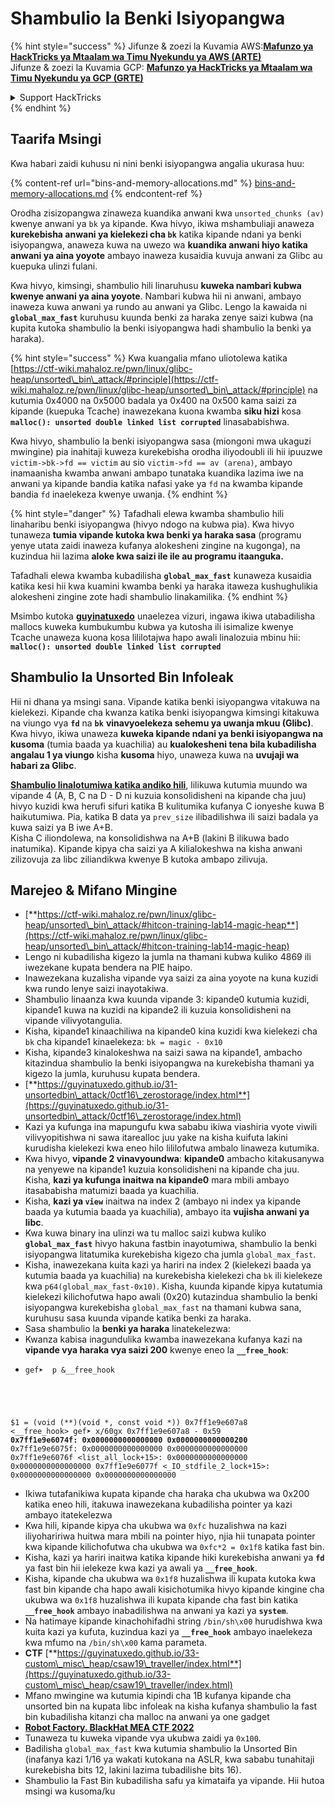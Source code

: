 # Shambulio la Benki Isiyopangwa

{% hint style="success" %}
Jifunze & zoezi la Kuvamia AWS:<img src="/.gitbook/assets/arte.png" alt="" data-size="line">[**Mafunzo ya HackTricks ya Mtaalam wa Timu Nyekundu ya AWS (ARTE)**](https://training.hacktricks.xyz/courses/arte)<img src="/.gitbook/assets/arte.png" alt="" data-size="line">\
Jifunze & zoezi la Kuvamia GCP: <img src="/.gitbook/assets/grte.png" alt="" data-size="line">[**Mafunzo ya HackTricks ya Mtaalam wa Timu Nyekundu ya GCP (GRTE)**<img src="/.gitbook/assets/grte.png" alt="" data-size="line">](https://training.hacktricks.xyz/courses/grte)

<details>

<summary>Support HackTricks</summary>

* Angalia [**mpango wa usajili**](https://github.com/sponsors/carlospolop)!
* **Jiunge na** 💬 [**Kikundi cha Discord**](https://discord.gg/hRep4RUj7f) au kikundi cha [**telegram**](https://t.me/peass) au **tufuate** kwenye **Twitter** 🐦 [**@hacktricks\_live**](https://twitter.com/hacktricks\_live)**.**
* **Shiriki mbinu za kuvamia kwa kuwasilisha PRs kwa** [**HackTricks**](https://github.com/carlospolop/hacktricks) na [**HackTricks Cloud**](https://github.com/carlospolop/hacktricks-cloud) github repos.

</details>
{% endhint %}

## Taarifa Msingi

Kwa habari zaidi kuhusu ni nini benki isiyopangwa angalia ukurasa huu:

{% content-ref url="bins-and-memory-allocations.md" %}
[bins-and-memory-allocations.md](bins-and-memory-allocations.md)
{% endcontent-ref %}

Orodha zisizopangwa zinaweza kuandika anwani kwa `unsorted_chunks (av)` kwenye anwani ya `bk` ya kipande. Kwa hivyo, ikiwa mshambuliaji anaweza **kurekebisha anwani ya kielekezi cha `bk`** katika kipande ndani ya benki isiyopangwa, anaweza kuwa na uwezo wa **kuandika anwani hiyo katika anwani ya aina yoyote** ambayo inaweza kusaidia kuvuja anwani za Glibc au kuepuka ulinzi fulani.

Kwa hivyo, kimsingi, shambulio hili linaruhusu **kuweka nambari kubwa kwenye anwani ya aina yoyote**. Nambari kubwa hii ni anwani, ambayo inaweza kuwa anwani ya rundo au anwani ya Glibc. Lengo la kawaida ni **`global_max_fast`** kuruhusu kuunda benki za haraka zenye saizi kubwa (na kupita kutoka shambulio la benki isiyopangwa hadi shambulio la benki ya haraka).

{% hint style="success" %}
Kwa kuangalia mfano uliotolewa katika [https://ctf-wiki.mahaloz.re/pwn/linux/glibc-heap/unsorted\_bin\_attack/#principle](https://ctf-wiki.mahaloz.re/pwn/linux/glibc-heap/unsorted\_bin\_attack/#principle) na kutumia 0x4000 na 0x5000 badala ya 0x400 na 0x500 kama saizi za kipande (kuepuka Tcache) inawezekana kuona kwamba **siku hizi** kosa **`malloc(): unsorted double linked list corrupted`** linasababishwa.

Kwa hivyo, shambulio la benki isiyopangwa sasa (miongoni mwa ukaguzi mwingine) pia inahitaji kuweza kurekebisha orodha iliyodoubli ili hii ipuuzwe `victim->bk->fd == victim` au sio `victim->fd == av (arena)`, ambayo inamaanisha kwamba anwani ambapo tunataka kuandika lazima iwe na anwani ya kipande bandia katika nafasi yake ya `fd` na kwamba kipande bandia `fd` inaelekeza kwenye uwanja.
{% endhint %}

{% hint style="danger" %}
Tafadhali elewa kwamba shambulio hili linaharibu benki isiyopangwa (hivyo ndogo na kubwa pia). Kwa hivyo tunaweza **tumia vipande kutoka kwa benki ya haraka sasa** (programu yenye utata zaidi inaweza kufanya alokesheni zingine na kugonga), na kuzindua hii lazima **aloke kwa saizi ile ile au programu itaanguka.**

Tafadhali elewa kwamba kubadilisha **`global_max_fast`** kunaweza kusaidia katika kesi hii kwa kuamini kwamba benki ya haraka itaweza kushughulikia alokesheni zingine zote hadi shambulio linakamilika.
{% endhint %}

Msimbo kutoka [**guyinatuxedo**](https://guyinatuxedo.github.io/31-unsortedbin\_attack/unsorted\_explanation/index.html) unaelezea vizuri, ingawa ikiwa utabadilisha mallocs kuweka kumbukumbu kubwa ya kutosha ili isimalize kwenye Tcache unaweza kuona kosa lililotajwa hapo awali linalozuia mbinu hii: **`malloc(): unsorted double linked list corrupted`**

## Shambulio la Unsorted Bin Infoleak

Hii ni dhana ya msingi sana. Vipande katika benki isiyopangwa vitakuwa na kielekezi. Kipande cha kwanza katika benki isiyopangwa kimsingi kitakuwa na viungo vya **`fd`** na **`bk`** **vinavyoelekeza sehemu ya uwanja mkuu (Glibc)**.\
Kwa hivyo, ikiwa unaweza **kuweka kipande ndani ya benki isiyopangwa na kusoma** (tumia baada ya kuachilia) au **kualokesheni tena bila kubadilisha angalau 1 ya viungo** kisha **kusoma** hiyo, unaweza kuwa na **uvujaji wa habari za Glibc**.

[**Shambulio linalotumiwa katika andiko hili**](https://guyinatuxedo.github.io/33-custom\_misc\_heap/csaw18\_alienVSsamurai/index.html), lilikuwa kutumia muundo wa vipande 4 (A, B, C na D - D ni kuzuia konsolidisheni na kipande cha juu) hivyo kuzidi kwa herufi sifuri katika B kulitumika kufanya C ionyeshe kuwa B haikutumiwa. Pia, katika B data ya `prev_size` ilibadilishwa ili saizi badala ya kuwa saizi ya B iwe A+B.\
Kisha C iliondolewa, na konsolidishwa na A+B (lakini B ilikuwa bado inatumika). Kipande kipya cha saizi ya A kilialokeshwa na kisha anwani zilizovuja za libc ziliandikwa kwenye B kutoka ambapo zilivuja.

## Marejeo & Mifano Mingine

* [**https://ctf-wiki.mahaloz.re/pwn/linux/glibc-heap/unsorted\_bin\_attack/#hitcon-training-lab14-magic-heap**](https://ctf-wiki.mahaloz.re/pwn/linux/glibc-heap/unsorted\_bin\_attack/#hitcon-training-lab14-magic-heap)
* Lengo ni kubadilisha kigezo la jumla na thamani kubwa kuliko 4869 ili iwezekane kupata bendera na PIE haipo.
* Inawezekana kuzalisha vipande vya saizi za aina yoyote na kuna kuzidi kwa rundo lenye saizi inayotakiwa.
* Shambulio linaanza kwa kuunda vipande 3: kipande0 kutumia kuzidi, kipande1 kuwa na kuzidi na kipande2 ili kuzuia konsolidisheni na vipande vilivyotangulia.
* Kisha, kipande1 kinaachiliwa na kipande0 kina kuzidi kwa kielekezi cha `bk` cha kipande1 kinaelekeza: `bk = magic - 0x10`
* Kisha, kipande3 kinalokeshwa na saizi sawa na kipande1, ambacho kitazindua shambulio la benki isiyopangwa na kurekebisha thamani ya kigezo la jumla, kuruhusu kupata bendera.
* [**https://guyinatuxedo.github.io/31-unsortedbin\_attack/0ctf16\_zerostorage/index.html**](https://guyinatuxedo.github.io/31-unsortedbin\_attack/0ctf16\_zerostorage/index.html)
* Kazi ya kufunga ina mapungufu kwa sababu ikiwa viashiria vyote viwili vilivyopitishwa ni sawa itarealloc juu yake na kisha kuifuta lakini kurudisha kielekezi kwa eneo hilo lililofutwa ambalo linaweza kutumika.
* Kwa hivyo, **vipande 2 vinavyoundwa**: **kipande0** ambacho kitakusanywa na yenyewe na kipande1 kuzuia konsolidisheni na kipande cha juu. Kisha, **kazi ya kufunga inaitwa na kipande0** mara mbili ambayo itasababisha matumizi baada ya kuachilia.
* Kisha, **kazi ya `view`** inaitwa na index 2 (ambayo ni index ya kipande baada ya kutumia baada ya kuachilia), ambayo ita **vujisha anwani ya libc**.
* Kwa kuwa binary ina ulinzi wa tu malloc saizi kubwa kuliko **`global_max_fast`** hivyo hakuna fastbin inayotumiwa, shambulio la benki isiyopangwa litatumika kurekebisha kigezo cha jumla `global_max_fast`.
* Kisha, inawezekana kuita kazi ya hariri na index 2 (kielekezi baada ya kutumia baada ya kuachilia) na kurekebisha kielekezi cha `bk` ili kielekeze kwa `p64(global_max_fast-0x10)`. Kisha, kuunda kipande kipya kutatumia kielekezi kilichofutwa hapo awali (0x20) kutazindua shambulio la benki isiyopangwa kurekebisha `global_max_fast` na thamani kubwa sana, kuruhusu sasa kuunda vipande katika benki za haraka.
* Sasa shambulio la **benki ya haraka** linatekelezwa:
* Kwanza kabisa inagundulika kwamba inawezekana kufanya kazi na **vipande vya haraka vya saizi 200** kwenye eneo la **`__free_hook`**:
* <pre class="language-c"><code class="lang-c">gef➤  p &#x26;__free_hook
$1 = (void (**)(void *, const void *)) 0x7ff1e9e607a8 &#x3C;__free_hook>
gef➤  x/60gx 0x7ff1e9e607a8 - 0x59
<strong>0x7ff1e9e6074f: 0x0000000000000000      0x0000000000000200
</strong>0x7ff1e9e6075f: 0x0000000000000000      0x0000000000000000
0x7ff1e9e6076f &#x3C;list_all_lock+15>:      0x0000000000000000      0x0000000000000000
0x7ff1e9e6077f &#x3C;_IO_stdfile_2_lock+15>: 0x0000000000000000      0x0000000000000000
</code></pre>
* Ikiwa tutafanikiwa kupata kipande cha haraka cha ukubwa wa 0x200 katika eneo hili, itakuwa inawezekana kubadilisha pointer ya kazi ambayo itatekelezwa
* Kwa hili, kipande kipya cha ukubwa wa `0xfc` huzalishwa na kazi iliyohaririwa huitwa mara mbili na pointer hiyo, njia hii tunapata pointer kwa kipande kilichofutwa cha ukubwa wa `0xfc*2 = 0x1f8` katika fast bin.
* Kisha, kazi ya hariri inaitwa katika kipande hiki kurekebisha anwani ya **`fd`** ya fast bin hii ielekeze kwa kazi ya awali ya **`__free_hook`**.
* Kisha, kipande cha ukubwa wa `0x1f8` huzalishwa ili kupata kutoka kwa fast bin kipande cha hapo awali kisichotumika hivyo kipande kingine cha ukubwa wa `0x1f8` huzalishwa ili kupata kipande cha fast bin katika **`__free_hook`** ambayo inabadilishwa na anwani ya kazi ya **`system`**.
* Na hatimaye kipande kinachohifadhi string `/bin/sh\x00` hurudishwa kwa kuita kazi ya kufuta, kuzindua kazi ya **`__free_hook`** ambayo inaelekeza kwa mfumo na `/bin/sh\x00` kama parameta.
* **CTF** [**https://guyinatuxedo.github.io/33-custom\_misc\_heap/csaw19\_traveller/index.html**](https://guyinatuxedo.github.io/33-custom\_misc\_heap/csaw19\_traveller/index.html)
* Mfano mwingine wa kutumia kipindi cha 1B kufanya kipande cha unsorted bin na kupata libc infoleak na kisha kufanya shambulio la fast bin kubadilisha kitanzi cha malloc na anwani ya one gadget
* [**Robot Factory. BlackHat MEA CTF 2022**](https://7rocky.github.io/en/ctf/other/blackhat-ctf/robot-factory/)
* Tunaweza tu kuweka vipande vya ukubwa zaidi ya `0x100`.
* Badilisha `global_max_fast` kwa kutumia shambulio la Unsorted Bin (inafanya kazi 1/16 ya wakati kutokana na ASLR, kwa sababu tunahitaji kurekebisha bits 12, lakini lazima tubadilishe bits 16).
* Shambulio la Fast Bin kubadilisha safu ya kimataifa ya vipande. Hii hutoa msingi wa kusoma/ku
